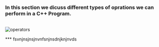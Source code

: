 ### In this section we dicuss different types of oprations we can perform in a C++ Program.
</br>
<img align="centre"  alt="operators" src="https://www.geeksforgeeks.org/wp-content/uploads/Operators-In-C.png" />

***  fsvnjnsjnsjnvnfsnjnsdnjknjnvds